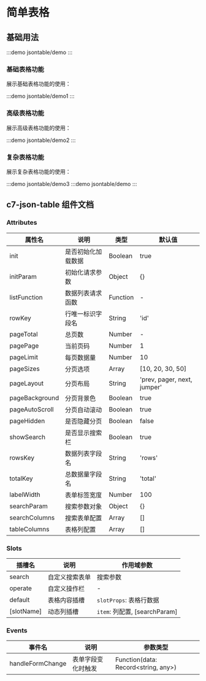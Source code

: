 #  简单表格

## 基础用法

:::demo
jsontable/demo
:::

### 基础表格功能

展示基础表格功能的使用：

:::demo
jsontable/demo1
:::

### 高级表格功能

展示高级表格功能的使用：

:::demo
jsontable/demo2
:::

### 复杂表格功能

展示复杂表格功能的使用：

:::demo
jsontable/demo3
:::demo
jsontable/demo
:::



## c7-json-table 组件文档

### Attributes

| 属性名       | 说明               | 类型    | 默认值              |
|------------|--------------------|-------|-------------------|
| init       | 是否初始化加载数据     | Boolean | true              |
| initParam  | 初始化请求参数        | Object | {}                |
| listFunction | 数据列表请求函数      | Function | -                |
| rowKey     | 行唯一标识字段名       | String | 'id'              |
| pageTotal  | 总页数              | Number | -                 |
| pagePage   | 当前页码            | Number | 1                 |
| pageLimit  | 每页数据量           | Number | 10                |
| pageSizes  | 分页选项            | Array  | [10, 20, 30, 50]  |
| pageLayout | 分页布局            | String | 'prev, pager, next, jumper' |
| pageBackground | 分页背景色        | Boolean | true              |
| pageAutoScroll | 分页自动滚动       | Boolean | true              |
| pageHidden | 是否隐藏分页         | Boolean | false             |
| showSearch | 是否显示搜索栏        | Boolean | true              |
| rowsKey    | 数据列表字段名        | String | 'rows'            |
| totalKey   | 总数据量字段名        | String | 'total'           |
| labelWidth | 表单标签宽度          | Number | 100               |
| searchParam | 搜索参数对象         | Object | {}                |
| searchColumns | 搜索表单配置        | Array  | []                |
| tableColumns | 表格列配置          | Array  | []                |

### Slots

| 插槽名     | 说明               | 作用域参数                                 |
|----------|--------------------|----------------------------------------|
| search   | 自定义搜索表单         | 搜索参数 |
| operate  | 自定义操作栏          | -                                      |
| default  | 表格内容插槽          | `slotProps`: 表格行数据                  |
| [slotName] | 动态列插槽          | `item`: 列配置, [searchParam]  |

### Events

| 事件名         | 说明               | 参数类型                          |
|--------------|--------------------|---------------------------------|
| handleFormChange | 表单字段变化时触发      | Function(data: Record<string, any>) |

